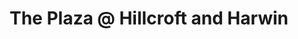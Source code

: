 ---
title: "The Plaza @ Hillcroft and Harwin"
url: /houston/the-plaza-an-hillcroft-and-harwin/
shop: Einkaufszentrum
---